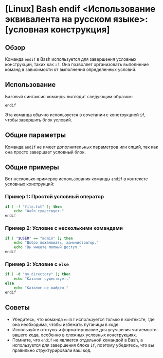 # [Linux] Bash endif <Использование эквивалента на русском языке>: [условная конструкция]

## Обзор
Команда `endif` в Bash используется для завершения условных конструкций, таких как `if`. Она позволяет организовать выполнение команд в зависимости от выполнения определенных условий.

## Использование
Базовый синтаксис команды выглядит следующим образом:

```bash
endif
```

Эта команда обычно используется в сочетании с конструкцией `if`, чтобы завершить блок условий.

## Общие параметры
Команда `endif` не имеет дополнительных параметров или опций, так как она просто завершает условный блок.

## Общие примеры
Вот несколько примеров использования команды `endif` в контексте условных конструкций:

### Пример 1: Простой условный оператор
```bash
if [ -f "file.txt" ]; then
    echo "Файл существует."
endif
```

### Пример 2: Условие с несколькими командами
```bash
if [ "$USER" == "admin" ]; then
    echo "Добро пожаловать, администратор."
    echo "Вы имеете полный доступ."
endif
```

### Пример 3: Условие с `else`
```bash
if [ -d "my_directory" ]; then
    echo "Каталог существует."
else
    echo "Каталог не найден."
endif
```

## Советы
- Убедитесь, что команда `endif` используется только в контексте, где она необходима, чтобы избежать путаницы в коде.
- Используйте отступы и форматирование для улучшения читаемости вашего кода, особенно в сложных условных конструкциях.
- Помните, что `endif` не является отдельной командой в Bash, а используется для завершения блока `if`, поэтому убедитесь, что вы правильно структурировали ваш код.
